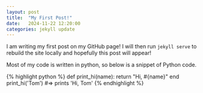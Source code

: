 ```yaml
---
layout: post
title:  "My First Post!"
date:   2024-11-22 12:20:00
categories: jekyll update
---
```


I am writing my first post on my GitHub page! I will then run `jekyll serve` to rebuild the site locally and hopefully this post will appear! 

Most of my code is written in python, so below is a snippet of Python code. 

{% highlight python %}
def print_hi(name):
  return "Hi, #{name}"
end
print_hi('Tom')
#=> prints 'Hi, Tom'
{% endhighlight %}


